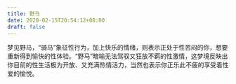 ```yaml
---
title: 野马
date: 2020-02-15T20:54:12+08:00
draft: false
---
```


梦见野马，“骑马”象征性行为，加上快乐的情绪，则表示正处于性苦闷的你，想要重新得到愉快的性体验。“野马”暗喻无法驾驭又狂放不羁的性激情，这梦境反映出你目前的性生活极为开放、又充满热情活力，当然也表示你正乐此不疲的享受着性爱的愉悦。